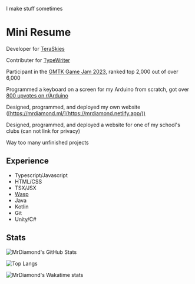 I make stuff sometimes

# Mini Resume

Developer for [TeraSkies](https://www.tiktok.com/@teraskies)

Contributer for [TypeWriter](https://github.com/gabber235/Typewriter/)

Participant in the [GMTK Game Jam 2023](https://itch.io/jam/gmtk-2023/rate/2154192), ranked top 2,000 out of over 6,000

Programmed a keyboard on a screen for my Arduino from scratch, got over [800 upvotes on r/Arduino](https://www.reddit.com/r/arduino/comments/10bftev/i_made_a_keyboard_for_my_lcd_screen_took_3_days/)

Designed, programmed, and deployed my own website ([https://mrdiamond.ml/](https://mrdiamond.netlify.app/))

Designed, programmed, and deployed a website for one of my school's clubs (can not link for privacy)

Way too many unfinished projects

## Experience
- Typescript/Javascript
- HTML/CSS
- TSX/JSX
- [Wasp](https://wasp-lang.dev/)
- Java
- Kotlin
- Git
- Unity/C#

## Stats

![MrDiamond's GitHub Stats](https://github-readme-stats.vercel.app/api?username=mrdiamonddog&show_icons=true&theme=tokyonight&include_all_commits=true)

![Top Langs](https://github-readme-stats.vercel.app/api/top-langs/?username=mrdiamonddog&layout=compact&theme=tokyonight)

![MrDiamond's Wakatime stats](https://github-readme-stats.vercel.app/api/wakatime?username=mrdiamonddog&theme=tokyonight&layout=compact)
